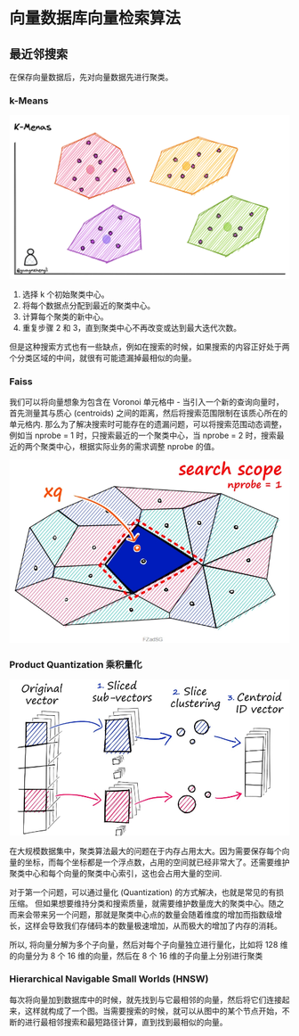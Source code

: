 # 向量数据库向量检索算法

## 最近邻搜索

在保存向量数据后，先对向量数据先进行聚类。

### k-Means

![110](/Image/database/110.png)

1. 选择 k 个初始聚类中心。
2. 将每个数据点分配到最近的聚类中心。
3. 计算每个聚类的新中心。
4. 重复步骤 2 和 3，直到聚类中心不再改变或达到最大迭代次数。

但是这种搜索方式也有一些缺点，例如在搜索的时候，如果搜索的内容正好处于两个分类区域的中间，就很有可能遗漏掉最相似的向量。

### Faiss

我们可以将向量想象为包含在 Voronoi 单元格中 - 当引入一个新的查询向量时，首先测量其与质心 (centroids) 之间的距离，然后将搜索范围限制在该质心所在的单元格内. 那么为了解决搜索时可能存在的遗漏问题，可以将搜索范围动态调整，例如当 nprobe = 1 时，只搜索最近的一个聚类中心，当 nprobe = 2 时，搜索最近的两个聚类中心，根据实际业务的需求调整 nprobe 的值。

![110](/Image/database/111.png)

### Product Quantization 乘积量化

![112](/Image/database/112.png)

在大规模数据集中，聚类算法最大的问题在于内存占用太大。因为需要保存每个向量的坐标，而每个坐标都是一个浮点数，占用的空间就已经非常大了。还需要维护聚类中心和每个向量的聚类中心索引，这也会占用大量的空间.

对于第一个问题，可以通过量化 (Quantization) 的方式解决，也就是常见的有损压缩。 但如果想要维持分类和搜索质量，就需要维护数量庞大的聚类中心。随之而来会带来另一个问题，那就是聚类中心点的数量会随着维度的增加而指数级增长，这样会导致我们存储码本的数量极速增加，从而极大的增加了内存的消耗。

所以, 将向量分解为多个子向量，然后对每个子向量独立进行量化，比如将 128 维的向量分为 8 个 16 维的向量，然后在 8 个 16 维的子向量上分别进行聚类

### Hierarchical Navigable Small Worlds (HNSW)

每次将向量加到数据库中的时候，就先找到与它最相邻的向量，然后将它们连接起来，这样就构成了一个图。当需要搜索的时候，就可以从图中的某个节点开始，不断的进行最相邻搜索和最短路径计算，直到找到最相似的向量。

